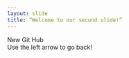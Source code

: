 ```yaml
---
layout: slide
title: “Welcome to our second slide!”
---
```

New Git Hub  
Use the left arrow to go back!
